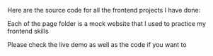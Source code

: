 Here are the source code for all the frontend projects I have done:

Each of the page folder is a mock website that I used to practice my frontend skills

Please check the live demo as well as the code if you want to
